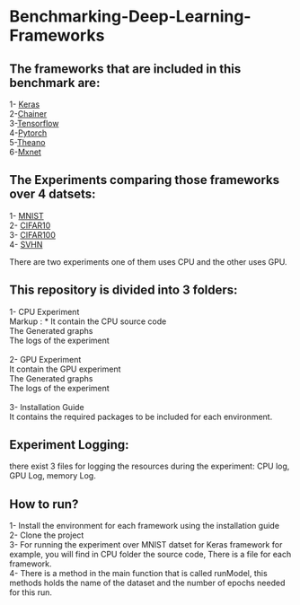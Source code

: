 # Benchmarking-Deep-Learning-Frameworks
## The frameworks that are included in this benchmark are:
  1- [Keras](https://keras.io/)
<br /> 
  2-[Chainer](https://docs.chainer.org/en/stable/glance.html) <br />
  3-[Tensorflow](https://www.tensorflow.org/) <br />
  4-[Pytorch](https://pytorch.org/) <br />
  5-[Theano](http://deeplearning.net/software/theano/) <br />
  6-[Mxnet](https://mxnet.apache.org/) <br />

## The Experiments comparing those frameworks over 4 datsets:
  1- [MNIST](http://yann.lecun.com/exdb/mnist/) <br />
  2- [CIFAR10](https://www.cs.toronto.edu/~kriz/cifar.html) <br />
  3- [CIFAR100](https://www.cs.toronto.edu/~kriz/cifar.html) <br />
  4- [SVHN](http://ufldl.stanford.edu/housenumbers/) <br />

There are two experiments one of them uses CPU and the other uses GPU.

## This repository is divided into 3 folders:
  1- CPU Experiment <br />
     Markup :   * It contain the CPU source code <br />
      The Generated graphs <br />
       The logs of the experiment <br />
       <br/>
  2- GPU Experiment <br />
       It contain the GPU experiment <br />
       The Generated graphs <br />
       The logs of the experiment <br />
              <br/>
  3- Installation Guide <br />
       It contains the required packages to be included for each environment.<br />

  
 ## Experiment Logging:
  there exist 3 files for logging the resources during the experiment: CPU log, GPU Log, memory Log.<br />
  
## How to run? 
 1- Install the environment for each framework using the installation  guide <br />
 2- Clone the project <br />
 3- For running the experiment over MNIST datset for Keras framework for example, you will find in CPU folder the source code, There is a file for each framework. <br />
 4- There is a method in the main function that is called runModel, this methods holds the name of the dataset and the number of       epochs needed for this run.
